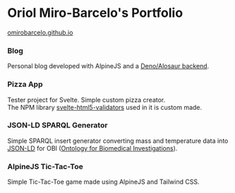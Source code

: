 # Oriol Miro-Barcelo's Portfolio
[omirobarcelo.github.io](https://omirobarcelo.github.io/)

### Blog
Personal blog developed with AlpineJS and a [Deno/Alosaur backend](https://github.com/omirobarcelo/blog-backend-deno).

### Pizza App
Tester project for Svelte. Simple custom pizza creator.  
The NPM library [svelte-html5-validators](https://www.npmjs.com/package/svelte-html5-validators) used in it is custom made.

### JSON-LD SPARQL Generator
Simple SPARQL insert generator converting mass and temperature data into [JSON-LD](https://github.com/digitalbazaar/jsonld.js) for OBI ([Ontology for Biomedical Investigations](https://github.com/obi-ontology/obi)).

### AlpineJS Tic-Tac-Toe
Simple Tic-Tac-Toe game made using AlpineJS and Tailwind CSS.
